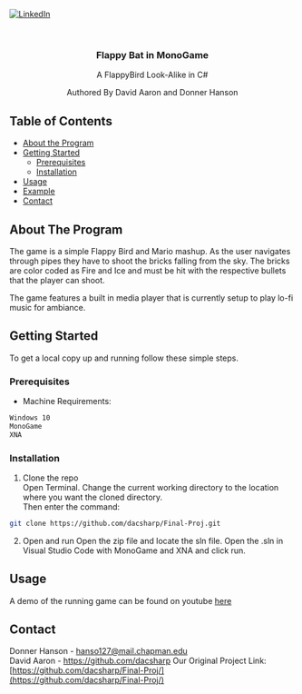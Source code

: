  <!-- PROJECT SHIELDS -->
 <!--
 *** I'm using markdown "reference style" links for readability.
 *** Reference links are enclosed in brackets [ ] instead of parentheses ( ).
 *** See the bottom of this document for the declaration of the reference variables
 *** for contributors-url, forks-url, etc. This is an optional, concise syntax you may use.
 *** https://www.markdownguide.org/basic-syntax/#reference-style-links
 -->

 [![LinkedIn][linkedin-shield]][linkedin-url]



 <!-- PROJECT LOGO -->
 <br />

   <h3 align="center">Flappy Bat in MonoGame</h3>
 

   <p align="center"> A FlappyBird Look-Alike in C# </p>
      <p align="center"> Authored By David Aaron and Donner Hanson </p>
 </p>



 <!-- TABLE OF CONTENTS -->
 ## Table of Contents

 * [About the Program](#about-the-program)
 * [Getting Started](#getting-started)
   * [Prerequisites](#prerequisites)
   * [Installation](#installation)
 * [Usage](#usage)
 * [Example](#example)
 * [Contact](#contact)



 <!-- ABOUT THE PROGRAM -->
 ## About The Program

The game is a simple Flappy Bird and Mario mashup. As the user navigates through pipes they have to shoot the bricks falling from the sky. The bricks are color coded as Fire and Ice and must be hit with the respective bullets that the player can shoot. 

The game features a built in media player that is currently setup to play lo-fi music for ambiance.  


 <!-- GETTING STARTED -->
 ## Getting Started

 To get a local copy up and running follow these simple steps.  

 ### Prerequisites  
 * Machine Requirements:   
 ```sh  
Windows 10
MonoGame
XNA
 ```  

 ### Installation  

 1. Clone the repo  
Open Terminal. Change the current working directory to the location where you want the cloned directory.  
Then enter the command:  
 ```sh  
 git clone https://github.com/dacsharp/Final-Proj.git   
 ```  
 2. Open and run
 Open the  zip file and locate the sln file.
 Open the .sln in Visual Studio Code with MonoGame and XNA and click run.
 

 <!-- USAGE EXAMPLES -->
 ## Usage
A demo of the running game can be found on youtube [here](https://youtu.be/Fn6iisIWF14)  
 <!-- CONTACT -->
 ## Contact

 Donner Hanson -  hanso127@mail.chapman.edu  
 David Aaron - https://github.com/dacsharp
 Our Original Project Link: [https://github.com/dacsharp/Final-Proj/](https://github.com/dacsharp/Final-Proj/)  

 <!-- MARKDOWN LINKS & IMAGES -->
 <!-- https://www.markdownguide.org/basic-syntax/#reference-style-links -->

 [linkedin-shield]: https://img.shields.io/badge/-LinkedIn-black.svg?style=flat-square&logo=linkedin&colorB=555  
 [linkedin-url]: https://linkedin.com/in/donner-hanson  
